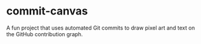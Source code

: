 # commit-canvas
A fun project that uses automated Git commits to draw pixel art and text on the GitHub contribution graph.
